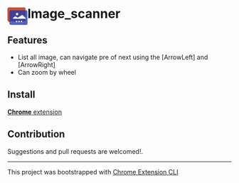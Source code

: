 # <img src="public/icons/icon_48.png" width="45" align="left"> Image_scanner


## Features

- List all image, can navigate pre of next using the [ArrowLeft] and [ArrowRight]
- Can zoom by wheel

## Install

[**Chrome** extension]()

## Contribution

Suggestions and pull requests are welcomed!.

---

This project was bootstrapped with [Chrome Extension CLI](https://github.com/dutiyesh/chrome-extension-cli)

